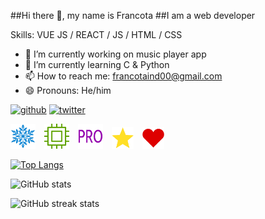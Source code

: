  
##Hi there 👋, my name is Francota
##I am a web developer

Skills: VUE JS / REACT / JS / HTML / CSS

- 🔭 I’m currently working on music player app 
- 🌱 I’m currently learning C & Python 
- 📫 How to reach me: francotaind00@gmail.com 
- 😄 Pronouns: He/him 


[<img src='https://cdn.jsdelivr.net/npm/simple-icons@3.0.1/icons/github.svg' alt='github' height='40'>](https://github.com/francotaind)  [<img src='https://cdn.jsdelivr.net/npm/simple-icons@3.0.1/icons/twitter.svg' alt='twitter' height='40'>](https://twitter.com/francota_)  

<a href='https://archiveprogram.github.com/'><img src='https://raw.githubusercontent.com/acervenky/animated-github-badges/master/assets/acbadge.gif' width='40' height='40'></a> <a href='https://docs.github.com/en/developers'><img src='https://raw.githubusercontent.com/acervenky/animated-github-badges/master/assets/devbadge.gif' width='40' height='40'></a> <a href='https://github.com/pricing'><img src='https://raw.githubusercontent.com/acervenky/animated-github-badges/master/assets/pro.gif' width='40' height='40'></a> <a href='https://stars.github.com/'><img src='https://raw.githubusercontent.com/acervenky/animated-github-badges/master/assets/starbadge.gif' width='35' height='35'></a> <a href='https://docs.github.com/en/github/supporting-the-open-source-community-with-github-sponsors'><img src='https://raw.githubusercontent.com/acervenky/animated-github-badges/master/assets/sponsorbadge.gif' width='35' height='35'></a> 


[![Top Langs](https://github-readme-stats.vercel.app/api/top-langs/?username=francotaind)](https://github.com/anuraghazra/github-readme-stats)

![GitHub stats](https://github-readme-stats.vercel.app/api?username=francotaind&show_icons=true&count_private=true)  

![GitHub streak stats](https://streak-stats.demolab.com/?user=francotaind)  



